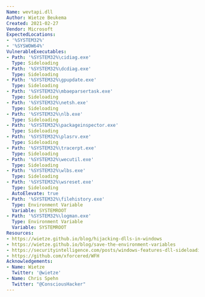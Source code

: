 ```yaml
---
Name: wevtapi.dll
Author: Wietze Beukema
Created: 2021-02-27
Vendor: Microsoft
ExpectedLocations:
- '%SYSTEM32%'
- '%SYSWOW64%'
VulnerableExecutables:
- Path: '%SYSTEM32%\cidiag.exe'
  Type: Sideloading
- Path: '%SYSTEM32%\dcdiag.exe'
  Type: Sideloading
- Path: '%SYSTEM32%\gpupdate.exe'
  Type: Sideloading
- Path: '%SYSTEM32%\mbaeparsertask.exe'
  Type: Sideloading
- Path: '%SYSTEM32%\netsh.exe'
  Type: Sideloading
- Path: '%SYSTEM32%\nlb.exe'
  Type: Sideloading
- Path: '%SYSTEM32%\packageinspector.exe'
  Type: Sideloading
- Path: '%SYSTEM32%\plasrv.exe'
  Type: Sideloading
- Path: '%SYSTEM32%\tracerpt.exe'
  Type: Sideloading
- Path: '%SYSTEM32%\wecutil.exe'
  Type: Sideloading
- Path: '%SYSTEM32%\wlbs.exe'
  Type: Sideloading
- Path: '%SYSTEM32%\wsreset.exe'
  Type: Sideloading
  AutoElevate: true
- Path: '%SYSTEM32%\filehistory.exe'
  Type: Environment Variable
  Variable: SYSTEMROOT
- Path: '%SYSTEM32%\logman.exe'
  Type: Environment Variable
  Variable: SYSTEMROOT
Resources:
- https://wietze.github.io/blog/hijacking-dlls-in-windows
- https://wietze.github.io/blog/save-the-environment-variables
- https://securityintelligence.com/posts/windows-features-dll-sideloading/
- https://github.com/xforcered/WFH
Acknowledgements:
- Name: Wietze
  Twitter: '@wietze'
- Name: Chris Spehn
  Twitter: "@ConsciousHacker"
---
```



